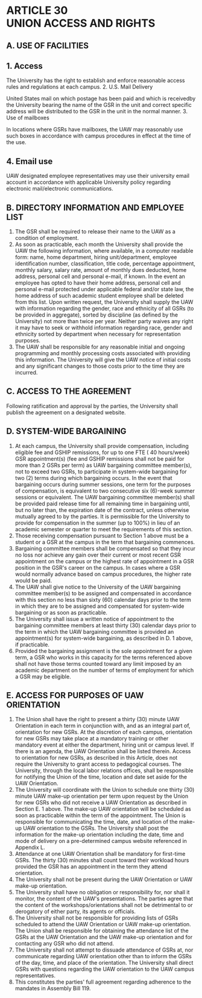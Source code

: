---
---
# ARTICLE 30 <br> UNION ACCESS AND RIGHTS 

## A. USE OF FACILITIES

## 1. Access

The University has the right to establish and enforce reasonable access rules and regulations at each campus.
2. U.S. Mail Delivery

United States mail on which postage has been paid and which is receivedby the University bearing the name of the GSR in the unit and correct specific address will be distributed to the GSR in the unit in the normal manner.
3. Use of mailboxes

In locations where GSRs have mailboxes, the UAW may reasonably use such boxes in accordance with campus procedures in effect at the time of the use.

## 4. Email use

UAW designated employee representatives may use their university email account in accordance with applicable University policy regarding electronic mail/electronic communications.

## B. DIRECTORY INFORMATION AND EMPLOYEE LIST

1. The GSR shall be required to release their name to the UAW as a condition of employment.
2. As soon as practicable, each month the University shall provide the UAW the following information, where available, in a computer readable form: name, home department, hiring unit/department, employee identification number, classification, title code, percentage appointment, monthly salary, salary rate, amount of monthly dues deducted, home address, personal cell and personal e-mail, if known. In the event an employee has opted to have their home address, personal cell and personal e-mail protected under applicable federal and/or state law, the home address of such academic student employee shall be deleted from this list. Upon written request, the University shall supply the UAW with information regarding the gender, race and ethnicity of all GSRs (to be provided in aggregate), sorted by discipline (as defined by the University) not more than twice per year. Neither party waives any right it may have to seek or withhold
information regarding race, gender and ethnicity sorted by department when necessary for representation purposes.
3. The UAW shall be responsible for any reasonable initial and ongoing programming and monthly processing costs associated with providing this information. The University will give the UAW notice of initial costs and any significant changes to those costs prior to the time they are incurred.

## C. ACCESS TO THE AGREEMENT

Following ratification and approval by the parties, the University shall publish the agreement on a designated website.

## D. SYSTEM-WIDE BARGAINING

1. At each campus, the University shall provide compensation, including eligible fee and GSHIP remissions, for up to one FTE ( 40 hours/week) GSR appointment(s) (fee and GSHIP remissions shall not be paid for more than 2 GSRs per term) as UAW bargaining committee member(s), not to exceed two GSRs, to participate in system-wide bargaining for two (2) terms during which bargaining occurs. In the event that bargaining occurs during summer sessions, one term for the purposes of compensation, is equivalent to two consecutive six (6)-week summer sessions or equivalent. The UAW bargaining committee member(s) shall be provided paid release time for all remaining time in bargaining until, but no later than, the expiration date of the contract, unless otherwise mutually agreed to by the parties. It is permissible for the University to provide for compensation in the summer (up to 100\%) in lieu of an academic semester or quarter to meet the requirements of this section.
2. Those receiving compensation pursuant to Section 1 above must be a student or a GSR at the campus in the term that bargaining commences.
3. Bargaining committee members shall be compensated so that they incur no loss nor achieve any gain over their current or most recent GSR appointment on the campus or the highest rate of appointment in a GSR position in the GSR's career on the campus. In cases where a GSR would normally advance based on campus procedures, the higher rate would be paid.
4. The UAW shall give notice to the University of the UAW bargaining committee member(s) to be assigned and compensated in accordance with this section no less than sixty (60) calendar days prior to the term in
which they are to be assigned and compensated for system-wide bargaining or as soon as practicable.
5. The University shall issue a written notice of appointment to the bargaining committee members at least thirty (30) calendar days prior to the term in which the UAW bargaining committee is provided an appointment(s) for system-wide bargaining, as described in D. 1 above, if practicable.
6. Provided the bargaining assignment is the sole appointment for a given term, a GSR who works in this capacity for the terms referenced above shall not have those terms counted toward any limit imposed by an academic department on the number of terms of employment for which a GSR may be eligible.

## E. ACCESS FOR PURPOSES OF UAW ORIENTATION

1. The Union shall have the right to present a thirty (30) minute UAW Orientation in each term in conjunction with, and as an integral part of, orientation for new GSRs. At the discretion of each campus, orientation for new GSRs may take place at a mandatory training or other mandatory event at either the department, hiring unit or campus level. If there is an agenda, the UAW Orientation shall be listed therein. Access to orientation for new GSRs, as described in this Article, does not require the University to grant access to pedagogical courses. The University, through the local labor relations offices, shall be responsible for notifying the Union of the time, location and date set aside for the UAW Orientation.
2. The University will coordinate with the Union to schedule one thirty (30) minute UAW make-up orientation per term upon request by the Union for new GSRs who did not receive a UAW Orientation as described in Section E. 1 above. The make-up UAW orientation will be scheduled as soon as practicable within the term of the appointment. The Union is responsible for communicating the time, date, and location of the make-up UAW orientation to the GSRs. The University shall post the information for the make-up orientation including the date, time and mode of delivery on a pre-determined campus website referenced in Appendix L.
3. Attendance at one UAW Orientation shall be mandatory for first-time GSRs. The thirty (30) minutes shall count toward their workload hours provided the GSR has an appointment in the term they attend orientation.
4. The University shall not be present during the UAW Orientation or UAW make-up orientation.
5. The University shall have no obligation or responsibility for, nor shall it monitor, the content of the UAW's presentations. The parties agree that the content of the workshops/orientations shall not be detrimental to or derogatory of either party, its agents or officials.
6. The University shall not be responsible for providing lists of GSRs scheduled to attend the UAW Orientation or UAW make-up orientation. The Union shall be responsible for obtaining the attendance list of the GSRs at the UAW Orientation and the UAW make-up orientation and for contacting any GSR who did not attend.
7. The University shall not attempt to dissuade attendance of GSRs at, nor communicate regarding UAW orientation other than to inform the GSRs of the day, time, and place of the orientation. The University shall direct GSRs with questions regarding the UAW orientation to the UAW campus representatives.
8. This constitutes the parties' full agreement regarding adherence to the mandates in Assembly Bill 119.
